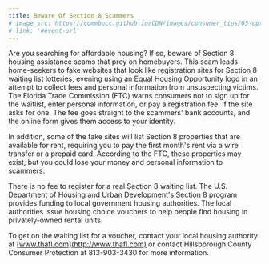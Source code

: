 ```yaml
---
title: Beware Of Section 8 Scammers
# image_src: https://commbocc.github.io/CDN/images/consumer_tips/03-cpt-wednesday.png
# link: '#event-url'
---
```


Are you searching for affordable housing? If so, beware of Section 8 housing assistance scams that prey on homebuyers. This scam leads home-seekers to fake websites that look like registration sites for Section 8 waiting list lotteries, evening using an Equal Housing Opportunity logo in an attempt to collect fees and personal information from unsuspecting victims.  The Florida Trade Commission (FTC) warns consumers not to sign up for the waitlist, enter personal information, or pay a registration fee, if the site asks for one. The fee goes straight to the scammers' bank accounts, and the online form gives them access to your identity.

In addition, some of the fake sites will list Section 8 properties that are available for rent, requiring you to pay the first month's rent via a wire transfer or a prepaid card. According to the FTC, these properties may exist, but you could lose your money and personal information to scammers.

There is no fee to register for a real Section 8 waiting list. The U.S. Department of Housing and Urban Development's Section 8 program provides funding to local government housing authorities. The local authorities issue housing choice vouchers to help people find housing in privately-owned rental units.

To get on the waiting list for a voucher, contact your local housing authority at [www.thafl.com](http://www.thafl.com) or contact Hillsborough County Consumer Protection at 813-903-3430 for more information.
